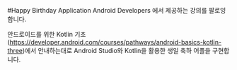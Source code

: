 #Happy Birthday Application
Android Developers 에서 제공하는 강의를 팔로잉 합니다.

안드로이드를 위한 Kotlin 기초(https://developer.android.com/courses/pathways/android-basics-kotlin-three)에서 안내하는대로
Android Studio와 Kotlin을 활용한 생일 축하 어플을 구현합니다.